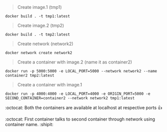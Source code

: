 > Create image.1 (tmp1)
```
docker build . -t tmp1:latest
```
> Create image.2 (tmp2)
```
docker build . -t tmp2:latest
```

> Create network (network2)
```
docker network create network2
```

> Create a container with image.2 (name it as container2)
```
docker run -p 5000:5000 -e LOCAL_PORT=5000 --network network2 --name container2 tmp2:latest
```

> Create a container with image.1 
```
docker run -p 4000:4000 -e LOCAL_PORT=4000 -e ORIGIN_PORT=5000 -e SECOND_CONTAINER=container2 --network network2 tmp1:latest
```

:octocat: Both the containers are available at localhost at respective ports :+1: 

:octocat: First container talks to second container through network using container name. :shipit:
